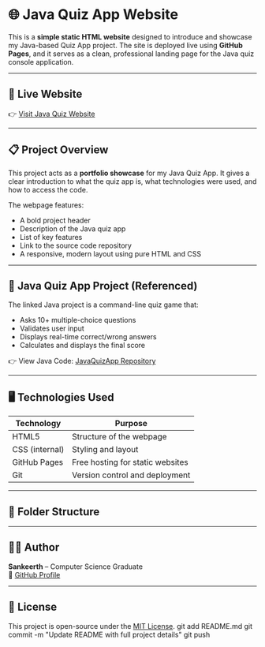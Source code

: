 ﻿# 🌐 Java Quiz App Website

This is a **simple static HTML website** designed to introduce and showcase my Java-based Quiz App project. The site is deployed live using **GitHub Pages**, and it serves as a clean, professional landing page for the Java quiz console application.

---

## 🔗 Live Website

👉 [Visit Java Quiz Website](https://sankeerth776.github.io/Javaquizsite)

---

## 📋 Project Overview

This project acts as a **portfolio showcase** for my Java Quiz App. It gives a clear introduction to what the quiz app is, what technologies were used, and how to access the code.

The webpage features:

- A bold project header
- Description of the Java quiz app
- List of key features
- Link to the source code repository
- A responsive, modern layout using pure HTML and CSS

---

## 🧠 Java Quiz App Project (Referenced)

The linked Java project is a command-line quiz game that:

- Asks 10+ multiple-choice questions
- Validates user input
- Displays real-time correct/wrong answers
- Calculates and displays the final score

👉 View Java Code: [JavaQuizApp Repository](https://github.com/sankeerth776/javaquizapp)

---

## 🖥️ Technologies Used

| Technology     | Purpose                          |
| -------------- | -------------------------------- |
| HTML5          | Structure of the webpage         |
| CSS (internal) | Styling and layout               |
| GitHub Pages   | Free hosting for static websites |
| Git            | Version control and deployment   |

---

## 📁 Folder Structure

---

## 🙋‍♂️ Author

**Sankeerth** – Computer Science Graduate  
🔗 [GitHub Profile](https://github.com/sankeerth776)

---

## 📄 License

This project is open-source under the [MIT License](LICENSE).
git add README.md
git commit -m "Update README with full project details"
git push
